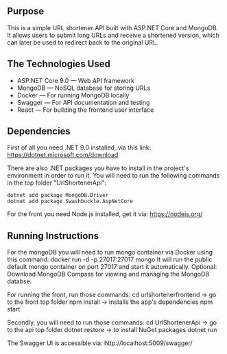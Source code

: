 ## Purpose

This is a simple URL shortener API built with ASP.NET Core and MongoDB.
It allows users to submit long URLs and receive a shortened version, which can later be used to redirect back to the original URL.


## The Technologies Used

- ASP.NET Core 9.0 — Web API framework
- MongoDB — NoSQL database for storing URLs
- Docker — For running MongoDB locally
- Swagger — For API documentation and testing
- React — For building the frontend user interface


## Dependencies

First of all you need .NET 9.0 installed, via this link:
    https://dotnet.microsoft.com/download

There are also .NET packages you have to install in the project's environment in order to run it.
You will need to run the following commands in the top folder "UrlShortenerApi":

    dotnet add package MongoDB.Driver
    dotnet add package Swashbuckle.AspNetCore

For the front you need Node.js installed, get it via:
    https://nodejs.org/



## Running Instructions

For the mongoDB you will need to run mongo container via Docker using this command:
    docker run -d -p 27017:27017 mongo
It will run the public default mongo container on port 27017 and start it automatically.
Optional:
    Download MongoDB Compass for viewing and managing the MongoDB databse.

For running the front, run those commands:
    cd urlshortenerfrontend -> go to the front top folder
    npm install -> installs the app's dependencies
    npm start

Secondly, you will need to run those commands:
    cd UrlShortenerApi -> go to the api top folder
    dotnet restore -> to install NuGet packages
    dotnet run

The Swagger UI is accessible via:
    http://localhost:5009/swagger/